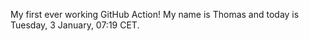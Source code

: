My first ever working GitHub Action!
My name is Thomas and today is Tuesday, 3 January, 07:19 CET. 
